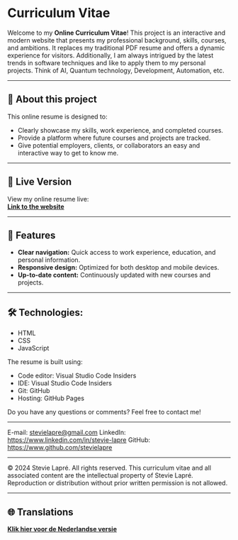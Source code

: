 # Curriculum Vitae

Welcome to my **Online Curriculum Vitae**! This project is an interactive and modern website that presents my professional background, skills, courses, and ambitions. It replaces my traditional PDF resume and offers a dynamic experience for visitors.
Additionally, I am always intrigued by the latest trends in software techniques and like to apply them to my personal projects.
Think of AI, Quantum technology, Development, Automation, etc.

---

## 📖 About this project

This online resume is designed to:
- Clearly showcase my skills, work experience, and completed courses.
- Provide a platform where future courses and projects are tracked.
- Give potential employers, clients, or collaborators an easy and interactive way to get to know me.

---

## 🚀 Live Version

View my online resume live:  
**[Link to the website](https://voorbeeldwebsite.com)**

---

## 🎨 Features

- **Clear navigation:** Quick access to work experience, education, and personal information.
- **Responsive design:** Optimized for both desktop and mobile devices.
- **Up-to-date content:** Continuously updated with new courses and projects.

---

## 🛠️ Technologies:
 - HTML
 - CSS
 - JavaScript

The resume is built using:
 - Code editor: Visual Studio Code Insiders
 - IDE: Visual Studio Code Insiders
 - Git: GitHub
 - Hosting: GitHub Pages

Do you have any questions or comments? Feel free to contact me!

---
E-mail: stevielapre@gmail.com
LinkedIn: https://www.linkedin.com/in/stevie-lapre
GitHub: https://www.github.com/stevielapre

---
© 2024 Stevie Lapré. All rights reserved.
This curriculum vitae and all associated content are the intellectual property of Stevie Lapré. 
Reproduction or distribution without prior written permission is not allowed.

---

## 🌐 Translations

**[Klik hier voor de Nederlandse versie](https://github.com/stevielapre/Curriculum_Vitae/blob/main/README_NL.md)**